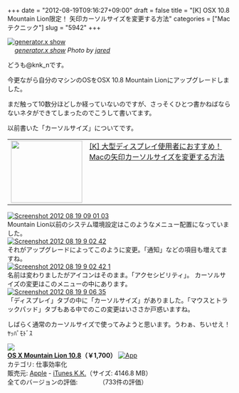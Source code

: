 +++
date = "2012-08-19T09:16:27+09:00"
draft = false
title = "[K] OSX 10.8 Mountain Lion限定！ 矢印カーソルサイズを変更する方法"
categories = ["Macテクニック"]
slug = "5942"
+++

<div class="center"><a href="http://www.flickr.com/photos/35468148654@N01/2084287794/" title="generator.x show by jared, on Flickr" target="_blank"><img class="flickr_photo" src="http://farm3.static.flickr.com/2215/2084287794_ecbee303db_z.jpg" alt="generator.x show" width="NaNpx"/></a></div><cite class="flickr_photographer"><img src="http://farm4.static.flickr.com/3329/favicons/72157601614001242_7730.png" width="16" /><a href="http://www.flickr.com/photos/35468148654@N01/2084287794/">generator.x show</a> Photo by <a href="http://www.flickr.com/photos/35468148654@N01/">jared</a></cite>

どうも@knk_nです。


今更ながら自分のマシンのOSをOSX 10.8 Mountain Lionにアップグレードしました。

まだ触って10数分ほどしか経っていないのですが、さっそくひとつ書かねばならないネタができてしまったのでこうして書いてます。

以前書いた「カーソルサイズ」についてです。<!--more--><table width="100%"><td valign="top" width="160"><a href="http://knk-n.com/2012/05/21/how-to-change-cursor-size-on-mac/" target="_blank"><img border="0" src="http://capture.heartrails.com/160x140/border?http://knk-n.com/2012/05/21/how-to-change-cursor-size-on-mac/" alt="" width="160" height="140" /></a></td><td valign="top"><a  href="http://knk-n.com/2012/05/21/how-to-change-cursor-size-on-mac/" target="_blank">[K] 大型ディスプレイ使用者におすすめ！ Macの矢印カーソルサイズを変更する方法</a><script type="text/javascript">var url = "http://knk-n.com/2012/05/21/how-to-change-cursor-size-on-mac/";</script><script src="http://api.b.st-hatena.com/entry.count?url=http://knk-n.com/2012/05/21/how-to-change-cursor-size-on-mac/&callback=hatebTxt"></script>
</td>
</table>

<div class="center"><a href="http://knk-n.com/wp-content/uploads/2012/08/screenshot_2012-08-19_09.01.03.jpg"><img src="http://knk-n.com/wp-content/uploads/2012/08/screenshot_2012-08-19_09.01.03.jpg" alt="Screenshot 2012 08 19 09 01 03" title="screenshot_2012-08-19_09.01.03.jpg" border="0" width="" height="" /></a></div>
Mountain Lion以前のシステム環境設定はこのようなメニュー配置になっていました。

<div class="center"><a href="http://knk-n.com/wp-content/uploads/2012/08/screenshot-2012-08-19-9.02.42.jpg"><img src="http://knk-n.com/wp-content/uploads/2012/08/screenshot-2012-08-19-9.02.42.jpg" alt="Screenshot 2012 08 19 9 02 42" title="screenshot 2012-08-19 9.02.42.jpg" border="0" width="" height="" /></a></div>
それがアップグレードによってこのように変更。「通知」などの項目も増えてますね。

<div class="center"><a href="http://knk-n.com/wp-content/uploads/2012/08/screenshot-2012-08-19-9.02.42-1.jpg"><img src="http://knk-n.com/wp-content/uploads/2012/08/screenshot-2012-08-19-9.02.42-1.jpg" alt="Screenshot 2012 08 19 9 02 42 1" title="screenshot 2012-08-19 9.02.42-1.jpg" border="0" width="" height="" /></a></div>
名前は変わりましたがアイコンはそのまま。「アクセシビリティ」。
カーソルサイズの変更はこのメニューの中にあります。

<div class="center"><a href="http://knk-n.com/wp-content/uploads/2012/08/screenshot-2012-08-19-9.06.35.jpg"><img src="http://knk-n.com/wp-content/uploads/2012/08/screenshot-2012-08-19-9.06.35.jpg" alt="Screenshot 2012 08 19 9 06 35" title="screenshot 2012-08-19 9.06.35.jpg" border="0" width="" height="" /></a></div>
「ディスプレイ」タブの中に「カーソルサイズ」がありました。「マウスとトラックパッド」タブもある中でのこの変更はいささか戸惑いますね。

しばらく通常のカーソルサイズで使ってみようと思います。うわぁ、ちいせえ！ﾔｯﾊﾟﾓﾄﾞｽ

<table class="appstorehelper"><a href="http://itunes.apple.com/jp/app/os-x-mountain-lion/id537386512?mt=12&uo=4" rel="nofollow" target="_blank"><img class="appstorehelper_appicn_mac" src="http://a3.mzstatic.com/us/r1000/103/Purple/v4/5d/2d/29/5d2d290d-d000-2d35-1f82-67503ece9a72/ProductPageIcon.512x512-75.png" /><div class="appstorehelper_text"><b>OS X Mountain Lion 10.8</a>（&#65509;1,700）</b> <a href="http://itunes.apple.com/jp/app/os-x-mountain-lion/id537386512?mt=12&uo=4" rel="nofollow" target="_blank"><img alt="App" src="http://ax.phobos.apple.com.edgesuite.net/ja_jp/images/web/linkmaker/badge_macappstore-sm.gif" style="vertical-align: text-bottom;" /></b></a><br />カテゴリ: 仕事効率化<br />販売元: <a href="$artistUrl$" target="_blank">Apple</a> - <a href="http://www.apple.com/jp/osx/" target="_blank">iTunes K.K.</a>（サイズ: 4146.8 MB）<br />全てのバージョンの評価: <img src="http://r.mzstatic.com/htmlResources/1043/web-storefront/images/rating_star.png" height="11px" width="11px" /><img src="http://r.mzstatic.com/htmlResources/1043/web-storefront/images/rating_star.png" height="11px" width="11px" /><img src="http://r.mzstatic.com/htmlResources/1043/web-storefront/images/rating_star.png" height="11px" width="11px" /><img src="http://r.mzstatic.com/htmlResources/1043/web-storefront/images/rating_star.png" height="11px" width="11px" />（733件の評価）<br clear="all" /></div>
</table>
